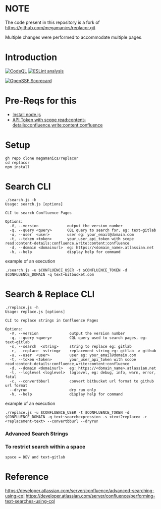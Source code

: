 # NOTE

The code present in this repository is a fork of https://github.com/megamanics/replacor.git.

Multiple changes were performed to accommodate multiple pages.

# Introduction

[![CodeQL](https://github.com/megamanics/replacor/actions/workflows/codeql-analysis.yml/badge.svg)](https://github.com/megamanics/replacor/actions/workflows/codeql-analysis.yml)
[![ESLint analysis](https://github.com/megamanics/replacor/actions/workflows/eslint.yml/badge.svg)](https://github.com/megamanics/replacor/actions/workflows/eslint.yml)

[![OpenSSF Scorecard](https://api.securityscorecards.dev/projects/github.com/megamanics/replacor/badge)](https://api.securityscorecards.dev/projects/github.com/megamanics/replacor)

# Pre-Reqs for this

* [Install node.js](https://nodejs.org/en/)
* [API Token with scope read:content-details:confluence,write:content:confluence](https://id.atlassian.com/manage/api-tokens)



# Setup
```
gh repo clone megamanics/replacor
cd replacor
npm install
```

# Search CLI
```
./search.js -h                                                                                                                                                           
Usage: search.js [options]

CLI to search Confluence Pages

Options:
  -V, --version             output the version number
  -q, --query <query>       CQL query to search for, eg: text~gitlab
  -u, --user  <user>        user eg: your_email@domain.com
  -t, --token <token>       your_user_api_token with scope read:content-details:confluence,write:content:confluence
  -d, --domain <domainurl>  eg: https://<domain_name>.atlassian.net
  -h, --help                display help for command
```

example of an execution
```
./search.js -u $CONFLUENCE_USER -t $CONFLUENCE_TOKEN -d $CONFLUENCE_DOMAIN -q text~bitbucket.com                                                                       
```

# Search & Replace CLI
```
./replace.js -h                                                                                                                                   
Usage: replace.js [options]

CLI to replace strings in Confluence Pages

Options:
  -V, --version              output the version number
  -q, --query <query>        CQL query used to search pages, eg: text~gitlab
  -s, --search  <string>     string to replace eg: gitlab
  -r, --replace  <string>    replacement string eg: gitlab -> github
  -u, --user  <user>         user eg: your_email@domain.com
  -t, --token <token>        your_user_api_token with scope read:content-details:confluence,write:content:confluence
  -d, --domain <domainurl>   eg: https://<domain_name>.atlassian.net
  -l, --loglevel <loglevel>  loglevel, eg: debug, info, warn, error, fatal
  -c, --convertbburl         convert bitbucket url format to github url format
  --dryrun                   dry run only
  -h, --help                 display help for command
  ```
  
  example of an execution
```
./replace.js -u $CONFLUENCE_USER -t $CONFLUENCE_TOKEN -d $CONFLUENCE_DOMAIN -q text~searchexpression -s <text2replace> -r <replacement-text> --convertbburl --dryrun                                                         
```

### Advanced Search Strings

### To restrict search within a space 
```
space = DEV and text~gitlab
```

# Reference
https://developer.atlassian.com/server/confluence/advanced-searching-using-cql
https://developer.atlassian.com/server/confluence/performing-text-searches-using-cql
